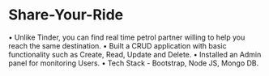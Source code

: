 # Share-Your-Ride
• Unlike Tinder, you can find real time petrol partner willing to help you reach the same destination.
• Built a CRUD application with basic functionality such as Create, Read, Update and Delete.
• Installed an Admin panel for monitoring Users.
• Tech Stack - Bootstrap, Node JS, Mongo DB.
